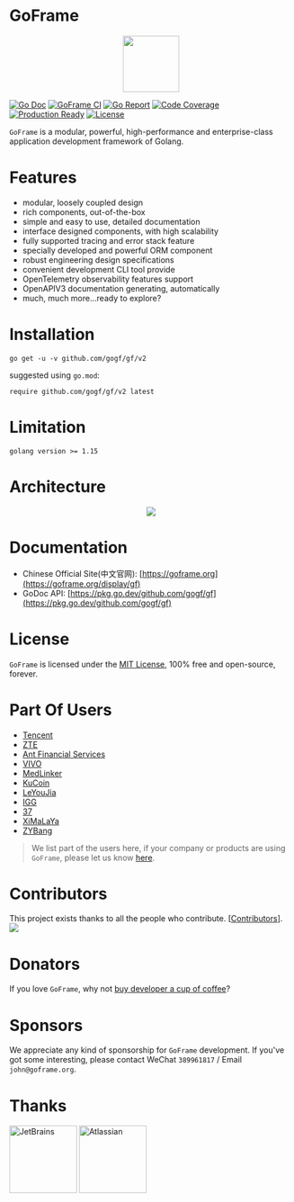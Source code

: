# GoFrame
<div align=center>
<img src="https://goframe.org/statics/image/gf-head-large.png" width="100"/>
</div>

[![Go Doc](https://godoc.org/github.com/gogf/gf?status.svg)](https://godoc.org/github.com/gogf/gf)
[![GoFrame CI](https://github.com/gogf/gf/actions/workflows/go.yml/badge.svg)](https://github.com/gogf/gf/actions/workflows/go.yml)
[![Go Report](https://goreportcard.com/badge/github.com/gogf/gf?v=1)](https://goreportcard.com/report/github.com/gogf/gf)
[![Code Coverage](https://codecov.io/gh/gogf/gf/branch/master/graph/badge.svg)](https://codecov.io/gh/gogf/gf/branch/master)
[![Production Ready](https://img.shields.io/badge/production-ready-blue.svg)](https://github.com/gogf/gf)
[![License](https://img.shields.io/github/license/gogf/gf.svg?style=flat)](https://github.com/gogf/gf)

`GoFrame` is a modular, powerful, high-performance and enterprise-class application development framework of Golang. 

# Features
- modular, loosely coupled design
- rich components, out-of-the-box
- simple and easy to use, detailed documentation
- interface designed components, with high scalability
- fully supported tracing and error stack feature
- specially developed and powerful ORM component
- robust engineering design specifications
- convenient development CLI tool provide
- OpenTelemetry observability features support
- OpenAPIV3 documentation generating, automatically
- much, much more...ready to explore?

# Installation
```
go get -u -v github.com/gogf/gf/v2
```
suggested using `go.mod`:
```
require github.com/gogf/gf/v2 latest
```

# Limitation
```
golang version >= 1.15
```

# Architecture
<div align=center>
<img src="https://goframe.org/download/attachments/1114119/arch.png"/>
</div>


# Documentation

* Chinese Official Site(中文官网): [https://goframe.org](https://goframe.org/display/gf)
* GoDoc API: [https://pkg.go.dev/github.com/gogf/gf](https://pkg.go.dev/github.com/gogf/gf)


# License

`GoFrame` is licensed under the [MIT License](LICENSE), 100% free and open-source, forever.

# Part Of Users

- [Tencent](https://www.tencent.com/)
- [ZTE](https://www.zte.com.cn/china/)
- [Ant Financial Services](https://www.antfin.com/)
- [VIVO](https://www.vivo.com/)
- [MedLinker](https://www.medlinker.com/)
- [KuCoin](https://www.kucoin.io/)
- [LeYouJia](https://www.leyoujia.com/)
- [IGG](https://igg.com)
- [37](https://www.37.com)
- [XiMaLaYa](https://www.ximalaya.com)
- [ZYBang](https://www.zybang.com/)

> We list part of the users here, if your company or products are using `GoFrame`, please let us know [here](https://goframe.org/pages/viewpage.action?pageId=1114415).


# Contributors
This project exists thanks to all the people who contribute. [[Contributors](https://github.com/gogf/gf/graphs/contributors)].
<a href="https://github.com/gogf/gf/graphs/contributors"><img src="https://contributors-img.web.app/image?repo=gogf/gf" /></a>


# Donators

If you love `GoFrame`, why not [buy developer a cup of coffee](https://goframe.org/pages/viewpage.action?pageId=1115633)?

# Sponsors
We appreciate any kind of sponsorship for `GoFrame` development. If you've got some interesting, please contact WeChat `389961817` / Email `john@goframe.org`.



# Thanks
<a href="https://www.jetbrains.com/?from=GoFrame"><img src="https://goframe.org/download/thumbnails/1114119/jetbrains.png" height="120" alt="JetBrains"/></a>
<a href="https://www.atlassian.com/?from=GoFrame"><img src="https://goframe.org/download/attachments/1114119/atlassian.jpg" height="120" alt="Atlassian"/></a>












